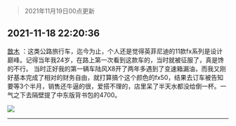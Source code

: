 > 2021年11月19日00点更新
<link rel="stylesheet" href="https://cdn.jsdelivr.net/gh/taotie6/sampleJSON@main/css/photo_show.css">
<meta name="referrer" content="no-referrer" />


 ## 2021-11-18 22:20:36 

 [㪚木](https://www.coolapk.com/feed/31563584?shareKey=NTFlZmFiMDUzZWVlNjE5Njc4MzU~) ：这类公路旅行车，迄今为止，个人还是觉得英菲尼迪的11款fx系列是设计巅峰。记得当年我24岁，在路上第一次看到这款车的，当时就被征服了，真是馋的不行。
当时正好我的第一辆车陆风X8开了两年多遇到了变速箱漏油，而我又刚好基本完成了相对的财务自由，就打算搞个这个颜色的fx50<!--break-->，结果去订车被告知要等3个半月，销售还牛逼的很，爱搭不理的，店里呆了半天水都没给倒一杯。一气之下去隔壁提了中东版背书包的4700。 

<div class="album">
<img class="img-item" src="http://image.coolapk.com/feed/2021/1118/22/1081091_a9d6f51d_5235_6004_747@800x1800.png" />
</div>

 ------- 

